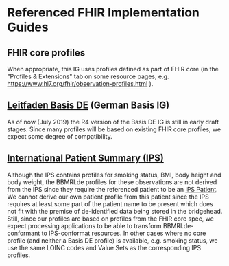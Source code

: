 # Referenced FHIR Implementation Guides

## FHIR core profiles
When appropriate, this IG uses profiles defined as part of FHIR core (in the "Profiles & Extensions" tab on some resource pages, e.g. https://www.hl7.org/fhir/observation-profiles.html ).

## [Leitfaden Basis DE](https://simplifier.net/guide/basisprofil-de-r4/Home) (German Basis IG)
As of now (July 2019) the R4 version of the Basis DE IG is still in early draft stages. Since many profiles will be based on existing FHIR core profiles, we expect some degree of compatibility.

## [International Patient Summary (IPS)](https://build.fhir.org/ig/HL7/fhir-ips/index.html)
Although the IPS contains profiles for smoking status, BMI, body height and body weight, the BBMRI.de profiles for these observations are not derived from the IPS since they require the referenced patient to be an [IPS Patient](https://build.fhir.org/ig/HL7/fhir-ips/StructureDefinition-Patient-uv-ips.html). We cannot derive our own patient profile from this patient since the IPS requires at least some part of the patient name to be present which does not fit with the premise of de-identified data being stored in the bridgehead. 
Still, since our profiles are based on profiles from the FHIR core spec, we expect processing applications to be able to transform BBMRI.de-conformant to IPS-conformat resources. In other cases where no core profile (and neither a Basis DE profile) is available, e.g. smoking status, we use the same LOINC codes and Value Sets as the corresponding IPS profiles.
